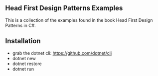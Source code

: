 ## Head First Design Patterns Examples
This is a collection of the examples found in the book Head First Design Patterns in C#.

## Installation
* grab the dotnet cli: https://github.com/dotnet/cli
* dotnet new
* dotnet restore
* dotnet run